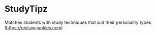 # StudyTipz
 Matches students with study techniques that suit their personality types (https://revisionjunkies.com).
